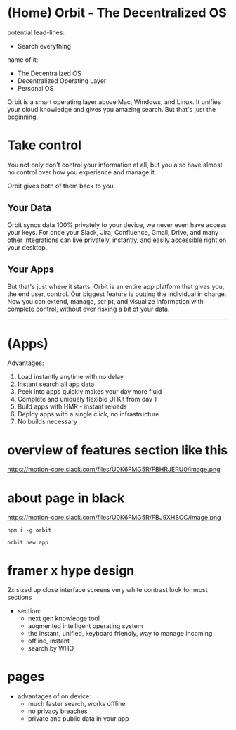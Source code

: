# (Home) Orbit - The Decentralized OS

potential lead-lines:

- Search everything

name of it:

- The Decentralized OS
- Decentralized Operating Layer
- Personal OS

Orbit is a smart operating layer above Mac, Windows, and Linux. It unifies your cloud knowledge and gives you amazing search. But that's just the beginning.

# Take control

You not only don't control your information at all, but you also have almost no control over how you experience and manage it.

Orbit gives both of them back to you.

## Your Data

Orbit syncs data 100% privately to your device, we never even have access your keys. For once your Slack, Jira, Confluence, Gmail, Drive, and many other integrations can live privately, instantly, and easily accessible right on your desktop.

## Your Apps

But that's just where it starts. Orbit is an entire app platform that gives you, the end user, control. Our biggest feature is putting the individual in charge. Now you can extend, manage, script, and visualize information with complete control, without ever risking a bit of your data.

---

# (Apps)

Advantages:

1. Load instantly anytime with no delay
2. Instant search all app data
3. Peek into apps quickly makes your day more fluid
4. Complete and uniquely flexible UI Kit from day 1
5. Build apps with HMR - instant reloads
6. Deploy apps with a single click, no infrastructure
7. No builds necessary

# overview of features section like this

https://motion-core.slack.com/files/U0K6FMG5R/FBHRJERU0/image.png

# about page in black

https://motion-core.slack.com/files/U0K6FMG5R/FBJ9XHSCC/image.png

```
npm i -g orbit

orbit new app
```

# framer x hype design

2x sized up close interface screens
very white contrast look for most sections

- section:
  - next gen knowledge tool
  - augmented intelligent operating system
  - the instant, unified, keyboard friendly, way to manage incoming
  - offline, instant
  - search by WHO

# pages

- advantages of on device:
  - much faster search, works offline
  - no privacy breaches
  - private and public data in your app
